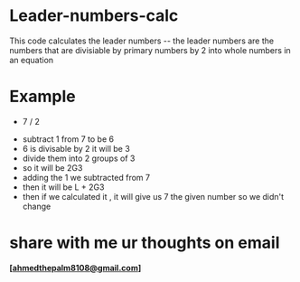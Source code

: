 # Leader-numbers-calc
 This code calculates the leader numbers -- the leader numbers are the numbers that are divisiable by primary numbers by 2 into whole numbers in an equation
# Example
* 7 / 2
- subtract 1 from 7 to be 6
- 6 is divisable by 2 it will be 3
- divide them into 2 groups of 3
- so it will be 2G3
- adding the 1 we subtracted from 7
- then it will be L + 2G3
- then if we calculated it , it will give us 7 the given number so we didn't change
# share with me ur thoughts on email 
**[ahmedthepalm8108@gmail.com]**

